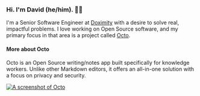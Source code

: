 ### Hi. I'm David (he/him). ✌🏻

I'm a Senior Software Engineer at [Doximity](https://work.doximity.com) with a desire to solve real, impactful problems. I love working on Open Source software, and my primary focus in that area is a project called [Octo](https://octo.app).

#### More about Octo

Octo is an Open Source writing/notes app built specifically for knowledge workers. Unlike other Markdown editors, it offers an all-in-one solution with a focus on privacy and security.

[![A screenshot of Octo](https://raw.githubusercontent.com/writewithocto/octo/main/resources/screenshot.png)](https://octo.app)
